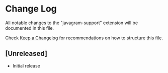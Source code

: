 # Change Log

All notable changes to the "javagram-support" extension will be documented in this file.

Check [Keep a Changelog](http://keepachangelog.com/) for recommendations on how to structure this file.

## [Unreleased]

- Initial release